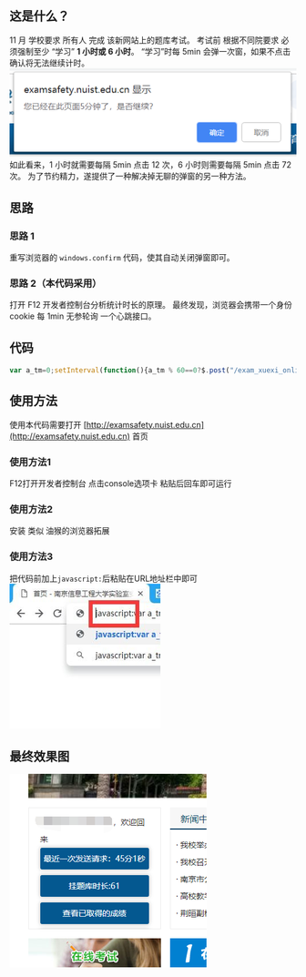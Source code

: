 ## 这是什么？

11 月 学校要求 所有人 完成 该新网站上的题库考试。
考试前 根据不同院要求 必须强制至少 “学习” **1 小时或 6 小时**。
“学习”时每 5min 会弹一次窗，如果不点击确认将无法继续计时。
![](assets/alertshot.png)
如此看来，1 小时就需要每隔 5min 点击 12 次，6 小时则需要每隔 5min 点击 72 次。
为了节约精力，遂提供了一种解决掉无聊的弹窗的另一种方法。

## 思路

### 思路 1

重写浏览器的 `windows.confirm` 代码，使其自动关闭弹窗即可。

### 思路 2（本代码采用）

打开 F12 开发者控制台分析统计时长的原理。
最终发现，浏览器会携带一个身份 cookie 每 1min 无参轮询 一个心跳接口。

## 代码

```javascript
var a_tm=0;setInterval(function(){a_tm % 60==0?$.post("/exam_xuexi_online.php",{cmd:"xuexi_online"},function(n){n=JSON.parse(n),$(".block-login .explanation li:first").html("<a class='changePassword loginCommonBtn'>最近一次发送请求:"+n.shichang+"</a>"),-1!=n.shichang.indexOf("时")&&alert("挂完了"),console.log(n.shichang)}):$(".block-login .explanation li:eq(1)").html("<a class='changePassword loginCommonBtn'>挂题库时长:"+a_tm+"</a>"),a_tm++},1e3);
```

## 使用方法

使用本代码需要打开 [http://examsafety.nuist.edu.cn](http://examsafety.nuist.edu.cn) 首页

### 使用方法1

F12打开开发者控制台 点击console选项卡 粘贴后回车即可运行

### 使用方法2

安装 类似 油猴的浏览器拓展

### 使用方法3

把代码前加上`javascript:`后粘贴在URL地址栏中即可
![](assets/usage.jpg)

## 最终效果图

![](assets/effect.png)